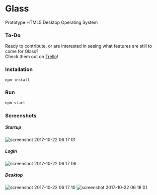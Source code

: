 # Glass

Prototype HTML5 Desktop Operating System

### To-Do
Ready to contribute, or are interested in seeing what features are still to come for Glass?  
Check them out on [Trello](https://trello.com/b/KkOzOtSF/glass2)!

### Installation
```bash
npm install
```

### Run
```bash
npm start
```

### Screenshots
##### Startup
![screenshot 2017-10-22 06 17 01](https://user-images.githubusercontent.com/6291467/31855180-fd854484-b6f0-11e7-942d-055826782863.png)

##### Login
![screenshot 2017-10-22 06 17 06](https://user-images.githubusercontent.com/6291467/31855181-fdb142dc-b6f0-11e7-8046-c47453412705.png)

##### Desktop
![screenshot 2017-10-22 06 17 10](https://user-images.githubusercontent.com/6291467/31855182-fddc607a-b6f0-11e7-8b4d-ce81b052a2df.png)
![screenshot 2017-10-22 06 18 01](https://user-images.githubusercontent.com/6291467/31855183-fe094be4-b6f0-11e7-8132-4029283014c4.png)
